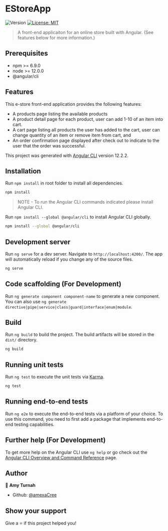 # EStoreApp
![Version](https://img.shields.io/badge/version-0.0.0-blue.svg?cacheSeconds=2592000)
[![License: MIT](https://img.shields.io/badge/License-MIT-yellow.svg)](#)

> A front-end applicaiton for an online store built with Angular. (See features below for more information.)

## Prerequisites

* npm >= 6.9.0
* node >= 12.0.0
* @angular/cli

## Features

This e-store front-end application provides the following features: 
* A products page listing the available products 
* A product detail page for each product, user can add 1-10 of an item into cart. 
* A cart page listing all products the user has added to the cart, user can change quantity of an item or remove item from cart, and
* An order confirmation page displayed after check out to indicate to the user that the order was successful.

This project was generated with [Angular CLI](https://github.com/angular/angular-cli) version 12.2.2.

## Installation

Run `npm install` in root folder to install all dependencies.
```sh
npm install
```

> NOTE - To run the Angular CLI commands indicated please install Angular CLI.

Run `npm install --global @angular/cli` to install Angular CLI globally. 
```sh
npm install --global @angular/cli
```

## Development server

Run `ng serve` for a dev server. Navigate to `http://localhost:4200/`. The app will automatically reload if you change any of the source files.
```sh
ng serve
```

## Code scaffolding (For Development)

Run `ng generate component component-name` to generate a new component. You can also use `ng generate directive|pipe|service|class|guard|interface|enum|module`.

## Build

Run `ng build` to build the project. The build artifacts will be stored in the `dist/` directory.
```sh
ng build
```

## Running unit tests

Run `ng test` to execute the unit tests via [Karma](https://karma-runner.github.io).
```sh
ng test
```

## Running end-to-end tests

Run `ng e2e` to execute the end-to-end tests via a platform of your choice. To use this command, you need to first add a package that implements end-to-end testing capabilities.

## Further help (For Development)

To get more help on the Angular CLI use `ng help` or go check out the [Angular CLI Overview and Command Reference](https://angular.io/cli) page.

## Author

👤 **Amy Turnah**

* Github: [@amexaCree](https://github.com/amexacree)


## Show your support

Give a ⭐️ if this project helped you!
